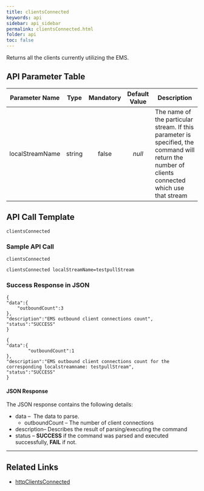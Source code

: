 ```yaml
---
title: clientsConnected
keywords: api
sidebar: api_sidebar
permalink: clientsConnected.html
folder: api
toc: false
---
```




Returns all the clients currently utilizing the EMS.



## API Parameter Table

| **Parameter Name** |  Type  | **Mandatory** | **Default Value** | **Description**                          |
| :----------------: | :----: | :-----------: | :---------------: | ---------------------------------------- |
|  localStreamName   | string |     false     |      *null*       | The name of the particular stream. If this parameter is specified, the command will return the number of clients connected which use that stream |



## API Call Template

``` 
clientsConnected
```



### Sample API Call

```
clientsConnected
```

```
clientsConnected localStreamName=testpullStream
```



### Success Response in JSON

``` 
{
"data":{
    "outboundCount":3
},
"description":"EMS outbound client connections count",
"status":"SUCCESS"
}
```

```
{
"data":{
		"outboundCount":1
},
"description":"EMS outbound client connections count for the corresponding localstreamname: testpullStream",
"status":"SUCCESS"
}
```



#### JSON Response

The JSON response contains the following details:

- data –  The data to parse.
  - outboundCount – The number of client connections
- description– Describes the result of parsing/executing the command
- status – **SUCCESS** if the command was parsed and executed successfully, **FAIL** if not.


------

## Related Links

- [httpClientsConnected](api_httpClientsConnected.html)

